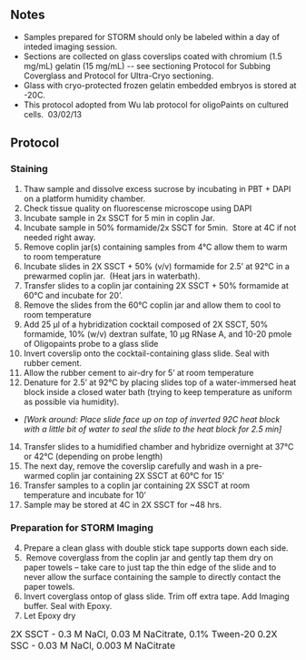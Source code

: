 

## Notes
* Samples prepared for STORM should only be labeled within a day of inteded imaging session.  
* Sections are collected on glass coverslips coated with chromium (1.5 mg/mL) gelatin (15 mg/mL) -- see sectioning Protocol for Subbing Coverglass and Protocol for Ultra-Cryo sectioning.
* Glass with cryo-protected frozen gelatin embedded embryos is stored at -20C.   
* This protocol adopted from Wu lab protocol for oligoPaints on cultured cells.  03/02/13

## Protocol

### Staining
1.  Thaw sample and dissolve excess sucrose by incubating in PBT + DAPI on a platform humidity chamber.  
2.  Check tissue quality on fluorescense microscope using DAPI
4.  Incubate sample in 2x SSCT for 5 min in coplin Jar. 
5.  Incubate sample in 50% formamide/2x SSCT for 5min.  Store at 4C if not needed right away.
6.  Remove coplin jar(s) containing samples from 4°C allow them to warm to room temperature
7.  Incubate slides in 2X SSCT + 50% (v/v) formamide for 2.5’ at 92°C in a prewarmed coplin jar.  (Heat jars in waterbath).
8.  Transfer slides to a coplin jar containing 2X SSCT + 50% formamide at 60°C and incubate for 20’.
9.  Remove the slides from the 60°C coplin jar and allow them to cool to room temperature
10. Add 25 μl of a hybridization cocktail composed of 2X SSCT, 50% formamide, 10% (w/v) dextran sulfate, 10 μg RNase A, and 10-20 pmole of Oligopaints probe to a glass slide
11. Invert coverslip onto the cocktail-containing glass slide. Seal with rubber cement.
12. Allow the rubber cement to air-dry for 5’ at room temperature
13. Denature for 2.5’ at 92°C by placing slides top of a water-immersed heat block inside a closed water bath (trying to keep temperature as uniform as possible via humidity). 

*   *[Work around: Place slide face up on top of inverted 92C heat block with a little bit of water to seal the slide to the heat block for 2.5 min]*

14.  Transfer slides to a humidified chamber and hybridize overnight at 37°C or 42°C (depending on probe length)
15.  The next day, remove the coverslip carefully and wash in a pre-warmed coplin jar containing 2X SSCT at 60°C for 15’
16.  Transfer samples to a coplin jar containing 2X SSCT at room temperature and incubate for 10’
17. Sample may be stored at 4C in 2X SSCT for ~48 hrs.

### Preparation for STORM Imaging

4.  Prepare a clean glass with double stick tape supports down each side.
5.   Remove coverglass from the coplin jar and gently tap them dry on paper towels – take care to just tap the thin edge of the slide and to never allow the surface containing the sample to directly contact the paper towels.
6. Invert coverglass ontop of glass slide.  Trim off extra tape.  Add Imaging buffer.  Seal with Epoxy.
7. Let Epoxy dry 


<span style="font-size: 16px;">2X SSCT - 0.3 M NaCl, 0.03 M NaCitrate, 0.1% Tween-20</span> <span style="font-size: 16px;">0.2X SSC - 0.03 M NaCl, 0.003 M NaCitrate</span>